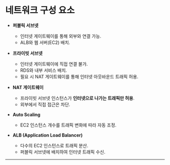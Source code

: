 # 네트워크 구성 요소
- **퍼블릭 서브넷**
  - 인터넷 게이트웨이를 통해 외부와 연결 가능.
  - ALB와 웹 서버(EC2) 배치.

- **프라이빗 서브넷**
  - 인터넷 게이트웨이에 직접 연결 불가.
  - RDS와 내부 서비스 배치.
  - 필요 시 NAT 게이트웨이를 통해 인터넷 아웃바운드 트래픽 허용.

- **NAT 게이트웨이**
  - 프라이빗 서브넷 인스턴스가 **인터넷으로 나가는 트래픽만 허용**.
  - 외부에서 직접 접근은 차단.

- **Auto Scaling**
  - EC2 인스턴스 개수를 트래픽 변화에 따라 자동 조정.

- **ALB (Application Load Balancer)**
  - 다수의 EC2 인스턴스로 트래픽 분산.
  - 퍼블릭 서브넷에 배치하여 인터넷 트래픽 수신.

---

